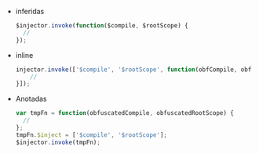 - inferidas
    ```javascript
    $injector.invoke(function($compile, $rootScope) {
      //
    });
    ```

- inline
    ```javascript
    injector.invoke(['$compile', '$rootScope', function(obfCompile, obfRootScope) {
        //
    }]);
    ```

- Anotadas
    ```javascript
    var tmpFn = function(obfuscatedCompile, obfuscatedRootScope) {
      //
    };
    tmpFn.$inject = ['$compile', '$rootScope'];
    $injector.invoke(tmpFn);
    ```

